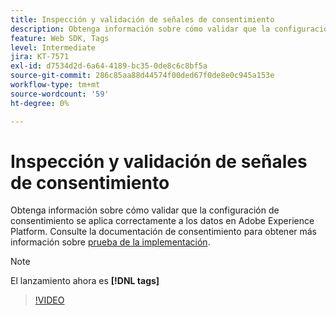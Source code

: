 ```yaml
---
title: Inspección y validación de señales de consentimiento
description: Obtenga información sobre cómo validar que la configuración de consentimiento se aplica correctamente a los datos en Adobe Experience Platform.
feature: Web SDK, Tags
level: Intermediate
jira: KT-7571
exl-id: d7534d2d-6a64-4189-bc35-0de8c6c8bf5a
source-git-commit: 286c85aa88d44574f00ded67f0de8e0c945a153e
workflow-type: tm+mt
source-wordcount: '59'
ht-degree: 0%

---
```


# Inspección y validación de señales de consentimiento

Obtenga información sobre cómo validar que la configuración de consentimiento se aplica correctamente a los datos en Adobe Experience Platform. Consulte la documentación de consentimiento para obtener más información sobre [prueba de la implementación](https://experienceleague.adobe.com/docs/experience-platform/landing/governance-privacy-security/consent/adobe/overview.html?lang=es#test-implementation).

>[!NOTE]
>
> El lanzamiento ahora es **[!DNL tags]**

>[!VIDEO](https://video.tv.adobe.com/v/332696/?learn=on&enablevpops)
